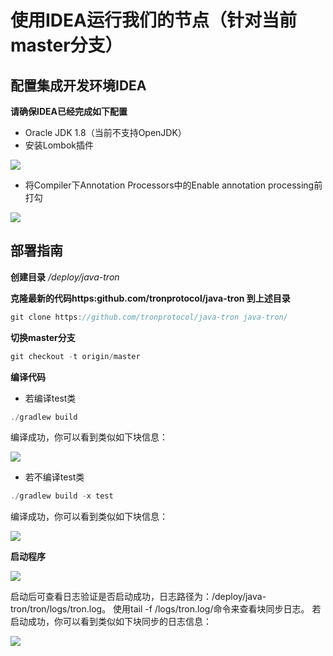 # 使用IDEA运行我们的节点（针对当前master分支）

## 配置集成开发环境IDEA
**请确保IDEA已经完成如下配置**
- Oracle JDK 1.8（当前不支持OpenJDK）
- 安装Lombok插件

![](../../imags/lombok.png)

- 将Compiler下Annotation Processors中的Enable annotation processing前打勾

![](../../imags/annotation.png)

## 部署指南
**创建目录**
_/deploy/java-tron_

**克隆最新的代码https:github.com/tronprotocol/java-tron 到上述目录**
```swift
git clone https://github.com/tronprotocol/java-tron java-tron/
```

**切换master分支**
```swift
git checkout -t origin/master
```

**编译代码**
- 若编译test类
```swift
./gradlew build
```

编译成功，你可以看到类似如下块信息：

![](../../imags/build_success_test.png)

- 若不编译test类
```swift
./gradlew build -x test
```

编译成功，你可以看到类似如下块信息：

![](../../imags/build_success_notest.png)

**启动程序**

![](../../imags/start.png)

启动后可查看日志验证是否启动成功，日志路径为：/deploy/java-tron/tron/logs/tron.log。
使用tail -f /logs/tron.log/命令来查看块同步日志。
若启动成功，你可以看到类似如下块同步的日志信息：

![](../../imags/start_success.png)
